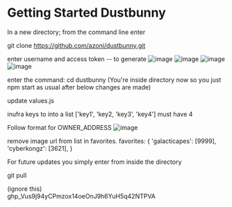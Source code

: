 # Getting Started Dustbunny

In a new directory; from the command line enter

git clone https://github.com/azoni/dustbunny.git

enter username and access token -- to generate
![image](https://user-images.githubusercontent.com/16966251/138019852-d574dca1-130f-4470-aa47-58e68c5c903b.png)
![image](https://user-images.githubusercontent.com/16966251/138019861-192499dc-d1e3-431f-851f-aedaf6dcfa23.png)
![image](https://user-images.githubusercontent.com/16966251/138019875-e87f0df3-9653-4857-a161-133cb204212c.png)
![image](https://user-images.githubusercontent.com/16966251/138019886-ae67ebff-c509-470d-aa28-0010c202bd3e.png)

enter the command:
cd dustbunny
(You're inside directory now so you just npm start as usual after below changes are made)

update values.js

inufra keys to into a list ['key1', 'key2, 'key3', 'key4'] must have 4

Follow format for OWNER_ADDRESS 
![image](https://user-images.githubusercontent.com/16966251/138020506-dee6e6b3-8b02-42e5-a036-53de876b9981.png)


remove image url from list in favorites. 
favorites: {
		'galacticapes': [9999],
		'cyberkongz': [3621],
    }
    
For future updates you simply enter from inside the directory

git pull
    
   
(ignore this)    
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
